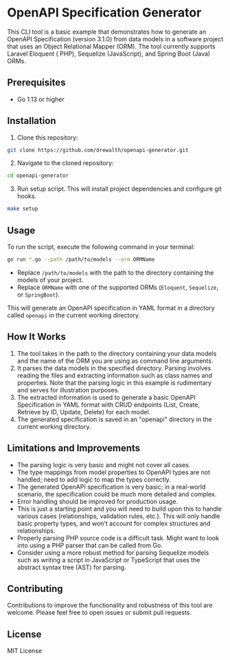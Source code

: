 # OpenAPI Specification Generator

This CLI tool is a basic example that demonstrates how to generate an OpenAPI Specification (version 3.1.0) from data
models in a software project that uses an Object Relational Mapper (ORM). The tool currently supports Laravel Eloquent (
PHP), Sequelize (JavaScript), and Spring Boot (Java) ORMs.

## Prerequisites

- Go 1.13 or higher

## Installation

1. Clone this repository:

```bash
git clone https://github.com/drewalth/openapi-generator.git
```

2. Navigate to the cloned repository:

```bash
cd openapi-generator
```

3. Run setup script. This will install project dependencies and configure git hooks.

```bash
make setup
```

## Usage

To run the script, execute the following command in your terminal:

```bash
go run *.go --path /path/to/models --orm ORMName
```

- Replace `/path/to/models` with the path to the directory containing the models of your project.
- Replace `ORMName` with one of the supported ORMs (`Eloquent`, `Sequelize`, or `SpringBoot`).

This will generate an OpenAPI specification in YAML format in a directory called `openapi` in the current working
directory.

## How It Works

1. The tool takes in the path to the directory containing your data models and the name of the ORM you are using as
   command line arguments.
2. It parses the data models in the specified directory. Parsing involves reading the files and extracting information
   such as class names and properties. Note that the parsing logic in this example is rudimentary and serves for
   illustration purposes.
3. The extracted information is used to generate a basic OpenAPI Specification in YAML format with CRUD endpoints (List,
   Create, Retrieve by ID, Update, Delete) for each model.
4. The generated specification is saved in an "openapi" directory in the current working directory.

## Limitations and Improvements

- The parsing logic is very basic and might not cover all cases.
- The type mappings from model properties to OpenAPI types are not handled; need to add logic to map the types
  correctly.
- The generated OpenAPI specification is very basic; in a real-world scenario, the specification could be much more
  detailed and complex.
- Error handling should be improved for production usage.
- This is just a starting point and you will need to build upon this to handle various cases (relationships, validation
  rules, etc.). This will only handle basic property types, and won't account for complex structures and relationships.
- Properly parsing PHP source code is a difficult task. Might want to look into using a PHP parser that can be called
  from Go.
- Consider using a more robust method for parsing Sequelize models such as writing a script in JavaScript or TypeScript
  that uses the abstract syntax tree (AST) for parsing.

## Contributing

Contributions to improve the functionality and robustness of this tool are welcome. Please feel free to open issues or
submit pull requests.

## License

MIT License
